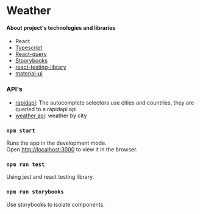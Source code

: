 # Weather

#### About project's technologies and libraries

- React
- [Typescript](https://www.typescriptlang.org/docs/)
- [React-query](https://react-query.tanstack.com/overview)
- [Stoorybooks](https://storybook.js.org/docs/react/get-started/introduction)
- [react-testing-library](https://testing-library.com/docs/)
- [material-ui](https://mui.com/material-ui/getting-started/installation/)

### API's

- [rapidapi](rapidapi.com): The autocomplete selectors use cities and countries, they are queried to a rapidapi api
- [weather api](weatherapi.com): weather by city


### `npm start`

Runs the app in the development mode.\
Open [http://localhost:3000](http://localhost:3000) to view it in the browser.


### `npm run test`

Using jest and react testing library.


### `npm run storybooks`

Use storybooks to isolate components.
